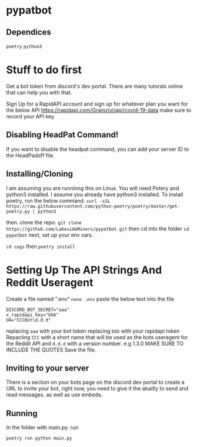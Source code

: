 # pypatbot

## Dependices
```poetry```
```python3```

# Stuff to do first
Get a bot token from discord's dev portal. There are many tutorals online that can help you with that.

Sign Up for a RapidAPI account and sign up for whatever plan you want for the below API
https://rapidapi.com/Gramzivi/api/covid-19-data
make sure to record your API key.

## Disabling HeadPat Command!
If you want to disable the headpat command, you can add your server ID to the HeadPadoff file.

## Installing/Cloning
I am assuming you are runninng this on Linux.
You will need Potery and python3 installed. I assume you already have python3 installed. To install poetry, run the below command. 
```curl -sSL https://raw.githubusercontent.com/python-poetry/poetry/master/get-poetry.py | python3```

then. clone the repo.
```git clone https://github.com/LakesideMiners/pypatbot.git```
then cd into the folder
```cd pypatbot```
next, set up your env vars.

```cd cogs```
then
```poetry install```
# Setting Up The API Strings And Reddit Useragent
Create a file named ".env" 
```nano .env```
paste the below text into the file
```
DISCORD_BOT_SECRET="aaa"
x_rapidapi_key="bbb"
UA="CCCBot\d.d.d"
```
replacing ```aaa``` with your bot token
replacing ```bbb``` with your rapidapi token
Repacling ```CCC``` with a short name that will be used as the bots useragent for the Reddit API
and ```d.d.d``` with a version number. e.g 1.3.0
MAKE SURE TO INCLUDE THE QUOTES
Save the file. 

## Inviting to your server
There is a section on your bots page on the discord dev portal to create a URL to invite your bot, right now, you need to give it the abaitly to send and read messages. as well as use embeds. 
## Running
In the folder with main.py. run

```poetry run python main.py```


